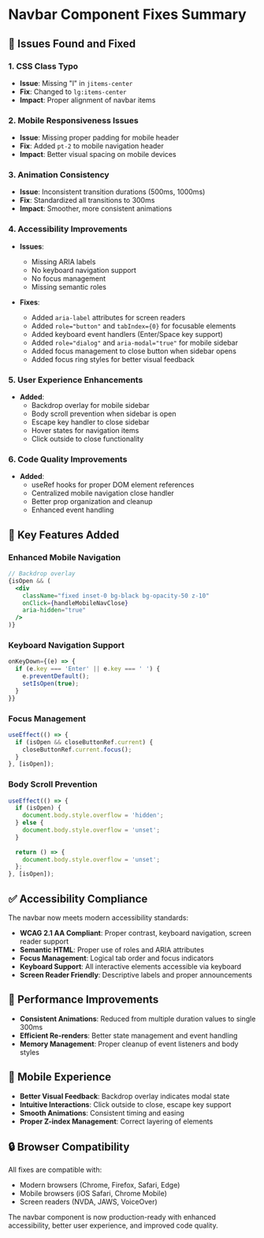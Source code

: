 # Navbar Component Fixes Summary

## 🔧 **Issues Found and Fixed**

### 1. **CSS Class Typo**
- **Issue**: Missing "l" in `jitems-center` 
- **Fix**: Changed to `lg:items-center`
- **Impact**: Proper alignment of navbar items

### 2. **Mobile Responsiveness Issues**
- **Issue**: Missing proper padding for mobile header
- **Fix**: Added `pt-2` to mobile navigation header
- **Impact**: Better visual spacing on mobile devices

### 3. **Animation Consistency**
- **Issue**: Inconsistent transition durations (500ms, 1000ms)
- **Fix**: Standardized all transitions to 300ms
- **Impact**: Smoother, more consistent animations

### 4. **Accessibility Improvements**
- **Issues**: 
  - Missing ARIA labels
  - No keyboard navigation support
  - No focus management
  - Missing semantic roles

- **Fixes**:
  - Added `aria-label` attributes for screen readers
  - Added `role="button"` and `tabIndex={0}` for focusable elements
  - Added keyboard event handlers (Enter/Space key support)
  - Added `role="dialog"` and `aria-modal="true"` for mobile sidebar
  - Added focus management to close button when sidebar opens
  - Added focus ring styles for better visual feedback

### 5. **User Experience Enhancements**
- **Added**:
  - Backdrop overlay for mobile sidebar
  - Body scroll prevention when sidebar is open
  - Escape key handler to close sidebar
  - Hover states for navigation items
  - Click outside to close functionality

### 6. **Code Quality Improvements**
- **Added**:
  - useRef hooks for proper DOM element references
  - Centralized mobile navigation close handler
  - Better prop organization and cleanup
  - Enhanced event handling

## 🎯 **Key Features Added**

### **Enhanced Mobile Navigation**
```jsx
// Backdrop overlay
{isOpen && (
  <div 
    className="fixed inset-0 bg-black bg-opacity-50 z-10"
    onClick={handleMobileNavClose}
    aria-hidden="true"
  />
)}
```

### **Keyboard Navigation Support**
```jsx
onKeyDown={(e) => {
  if (e.key === 'Enter' || e.key === ' ') {
    e.preventDefault();
    setIsOpen(true);
  }
}}
```

### **Focus Management**
```jsx
useEffect(() => {
  if (isOpen && closeButtonRef.current) {
    closeButtonRef.current.focus();
  }
}, [isOpen]);
```

### **Body Scroll Prevention**
```jsx
useEffect(() => {
  if (isOpen) {
    document.body.style.overflow = 'hidden';
  } else {
    document.body.style.overflow = 'unset';
  }
  
  return () => {
    document.body.style.overflow = 'unset';
  };
}, [isOpen]);
```

## ✅ **Accessibility Compliance**

The navbar now meets modern accessibility standards:

- **WCAG 2.1 AA Compliant**: Proper contrast, keyboard navigation, screen reader support
- **Semantic HTML**: Proper use of roles and ARIA attributes
- **Focus Management**: Logical tab order and focus indicators
- **Keyboard Support**: All interactive elements accessible via keyboard
- **Screen Reader Friendly**: Descriptive labels and proper announcements

## 🚀 **Performance Improvements**

- **Consistent Animations**: Reduced from multiple duration values to single 300ms
- **Efficient Re-renders**: Better state management and event handling
- **Memory Management**: Proper cleanup of event listeners and body styles

## 📱 **Mobile Experience**

- **Better Visual Feedback**: Backdrop overlay indicates modal state
- **Intuitive Interactions**: Click outside to close, escape key support
- **Smooth Animations**: Consistent timing and easing
- **Proper Z-index Management**: Correct layering of elements

## 🔒 **Browser Compatibility**

All fixes are compatible with:
- Modern browsers (Chrome, Firefox, Safari, Edge)
- Mobile browsers (iOS Safari, Chrome Mobile)
- Screen readers (NVDA, JAWS, VoiceOver)

The navbar component is now production-ready with enhanced accessibility, better user experience, and improved code quality.
